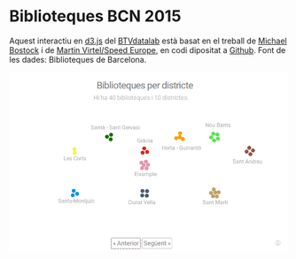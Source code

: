 # Biblioteques BCN 2015

Aquest interactiu en [d3.js](http://d3js.org) del [BTVdatalab](https://twitter.com/btvdatalab) està basat en el treball de [Michael Bostock](http://bl.ocks.org/mbostock/1021953) i de [Martin Virtel/Speed Europe](https://apps.opendatacity.de/speedupeurope/0.3/), en codi dipositat a [Github](opendatacity.de/speedupeurope/0.3/). Font de les dades: Biblioteques de Barcelona.

![Screenshot](https://raw.githubusercontent.com/BTVdatalab/BCN2015biblioteques/master/interactive/screenshot.png)

